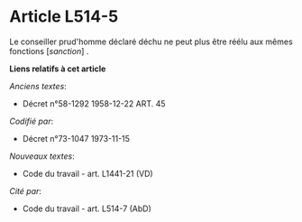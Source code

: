 # Article L514-5

Le conseiller prud'homme déclaré déchu ne peut plus être réélu aux mêmes fonctions [*sanction*] .

**Liens relatifs à cet article**

_Anciens textes_:

  - Décret n°58-1292 1958-12-22 ART. 45

_Codifié par_:

  - Décret n°73-1047 1973-11-15

_Nouveaux textes_:

  - Code du travail - art. L1441-21 (VD)

_Cité par_:

  - Code du travail - art. L514-7 (AbD)
